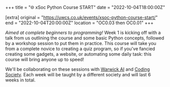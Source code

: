 +++
title = "🌐 xSoc Python Course START"
date = "2022-10-04T18:00:00Z"

[extra]
original = "https://uwcs.co.uk/events/xsoc-python-course-start/"    
end = "2022-10-04T20:00:00Z"
location = "OC0.03 then OC0.01"
+++

*Aimed at complete beginners to programming!*  Week 1 is kicking off with a talk from us outlining the course and some basic Python concepts, followed by a workshop session to put them in practice. This course will take you from a complete novice to creating a quiz program, so if you've fancied creating some gadgets, a website, or automating some daily task: this course will bring anyone up to speed!

We'll be collaborating on these sessions with [Warwick AI](https://warwick.ai/) and [Coding Society](https://www.warwickcodingsociety.com/). Each week will be taught by a different society and will last 6 weeks in total.
